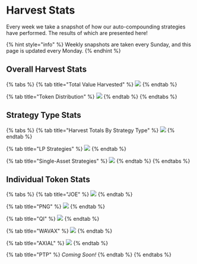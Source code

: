 # Harvest Stats

Every week we take a snapshot of how our auto-compounding strategies have performed. The results of which are presented here!

{% hint style="info" %}
Weekly snapshots are taken every Sunday, and this page is updated every Monday.
{% endhint %}

## Overall Harvest Stats

{% tabs %}
{% tab title="Total Value Harvested" %}
![](<../.gitbook/assets/Total Value Harvested.png>)
{% endtab %}

{% tab title="Token Distribution" %}
![](<../.gitbook/assets/Token Distribution.png>)
{% endtab %}
{% endtabs %}

## Strategy Type Stats

{% tabs %}
{% tab title="Harvest Totals By Strategy Type" %}
![](<../.gitbook/assets/Harvest Totals By Strategy Type.png>)
{% endtab %}

{% tab title="LP Strategies" %}
![](<../.gitbook/assets/LP Strategy Distribution.png>)
{% endtab %}

{% tab title="Single-Asset Strategies" %}
![](<../.gitbook/assets/Single-Asset Strategy Distribution.png>)
{% endtab %}
{% endtabs %}

## Individual Token Stats

{% tabs %}
{% tab title="JOE" %}
![](<../.gitbook/assets/JOE Harvested.png>)
{% endtab %}

{% tab title="PNG" %}
![](<../.gitbook/assets/PNG Harvested.png>)
{% endtab %}

{% tab title="QI" %}
![](<../.gitbook/assets/QI Harvested.png>)
{% endtab %}

{% tab title="WAVAX" %}
![](<../.gitbook/assets/WAVAX Harvested.png>)
{% endtab %}

{% tab title="AXIAL" %}
![](<../.gitbook/assets/AXIAL Harvested.png>)
{% endtab %}

{% tab title="PTP" %}
_Coming Soon!_
{% endtab %}
{% endtabs %}
